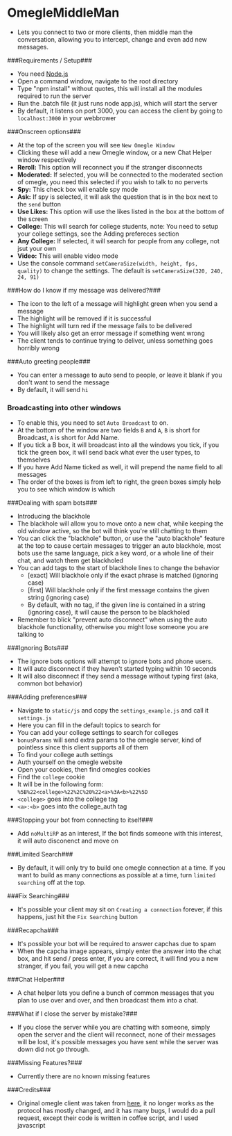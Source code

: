 OmegleMiddleMan
===============

 - Lets you connect to two or more clients, then middle man the conversation, allowing you to intercept, change and even add new messages.

###Requirements / Setup###
 - You need [Node.js](http://nodejs.org/)
 - Open a command window, navigate to the root directory
  - Type "npm install" without quotes, this will install all the modules required to run the server
 - Run the .batch file (it just runs node app.js), which will start the server
 - By default, it listens on port 3000, you can access the client by going to `localhost:3000` in your webbrower

###Onscreen options###
 - At the top of the screen you will see `New Omegle Window`
 - Clicking these will add a new Omegle window, or a new Chat Helper window respectively
 - **Reroll:** This option will reconnect you if the stranger disconnects
 - **Moderated:** If selected, you will be connected to the moderated section of omegle, you need this selected if you wish to talk to no perverts
 - **Spy:** This check box will enable spy mode
 - **Ask:** If spy is selected, it will ask the question that is in the box next to the `send` button
 - **Use Likes:** This option will use the likes listed in the box at the bottom of the screen
 - **College:** This will search for college students, note: You need to setup your college settings, see the Adding prefereces section
 - **Any College:** If selected, it will search for people from any college, not jsut your own
 - **Video:** This will enable video mode
  - Use the console command `setCameraSize(width, height, fps, quality)` to change the settings. The default is `setCameraSize(320, 240, 24, 91)`

###How do I know if my message was delivered?###
 - The icon to the left of a message will highlight green when you send a message
 - The highlight will be removed if it is successful
 - The highlight will turn red if the message fails to be delivered
 - You will likely also get an error message if something went wrong
 - The client tends to continue trying to deliver, unless something goes horribly wrong

###Auto greeting people###
 - You can enter a message to auto send to people, or leave it blank if you don't want to send the message
 - By default, it will send `hi`

### Broadcasting into other windows
 - To enable this, you need to set `Auto Broadcast` to on.
 - At the bottom of the window are two fields `B` and `A`, `B` is short for Broadcast, `A` is short for Add Name.
 - If you tick a B box, it will broadcast into all the windows you tick, if you tick the green box, it will send back what ever the user types, to themselves
 - If you have Add Name ticked as well, it will prepend the name field to all messages
 - The order of the boxes is from left to right, the green boxes simply help you to see which window is which

###Dealing with spam bots###
 - Introducing the blackhole
 - The blackhole will allow you to move onto a new chat, while keeping the old window active, so the bot will think you're still chatting to them
 - You can click the "blackhole" button, or use the "auto blackhole" feature at the top to cause certain messages to trigger an auto blackhole, most bots use the same language, pick a key word, or a whole line of their chat, and watch them get blackholed
 - You can add tags to the start of blackhole lines to change the behavior
   - [exact] Will blackhole only if the exact phrase is matched (ignoring case)
   - [first] Will blackhole only if the first message contains the given string (ignoring case)
   - By default, with no tag, if the given line is contained in a string (ignoring case), it will cause the person to be blackholed
 - Remember to blick "prevent auto disconnect" when using the auto blackhole functionality, otherwise you might lose someone you are talking to

###Ignoring Bots###
 - The ignore bots options will attempt to ignore bots and phone users.
 - It will auto disconnect if they haven't started typing within 10 seconds
 - It will also disconnect if they send a message without typing first (aka, common bot behavior)

###Adding preferences###
 - Navigate to `static/js` and copy the `settings_example.js` and call it `settings.js`
 - Here you can fill in the default topics to search for
 - You can add your college settings to search for colleges
 - `bonusParams` will send extra params to the omegle server, kind of pointless since this client supports all of them
 - To find your college auth settings
  - Auth yourself on the omegle website
  - Open your cookies, then find omegles cookies
  - Find the `college` cookie
  - It will be in the following form: `%5B%22<college>%22%2C%20%22<a>%3A<b>%22%5D`
  - `<college>` goes into the college tag
  - `<a>:<b>` goes into the college_auth tag

###Stopping your bot from connecting to itself###
 - Add `noMultiRP` as an interest, If the bot finds someone with this interest, it will auto disconenct and move on

###Limited Search###
 - By default, it will only try to build one omegle connection at a time. If you want to build as many connections as possible at a time, turn `limited searching` off at the top.

###Fix Searching###
 - It's possible your client may sit on `Creating a connection` forever, if this happens, just hit the `Fix Searching` button

###Recapcha###
 - It's possible your bot will be required to answer capchas due to spam
 - When the capcha image appears, simply enter the answer into the chat box, and hit send / press enter, if you are correct, it will find you a new stranger, if you fail, you will get a new capcha

###Chat Helper###
 - A chat helper lets you define a bunch of common messages that you plan to use over and over, and then broadcast them into a chat.

###What if I close the server by mistake?###
- If you close the server while you are chatting with someone, simply open the server and the client will reconnect, none of their messages will be lost, it's possible messages you have sent while the server was down did not go through.

###Missing Features?###
 - Currently there are no known missing features

###Credits###
 - Original omegle client was taken from [here](https://github.com/CRogers/omegle), it no longer works as the protocol has mostly changed, and it has many bugs, I would do a pull request, except their code is written in coffee script, and I used javascript
